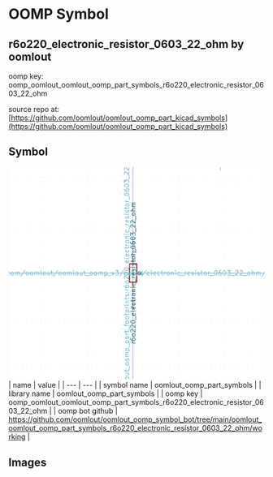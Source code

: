 # OOMP Symbol  
## r6o220_electronic_resistor_0603_22_ohm  by oomlout  
  
oomp key: oomp_oomlout_oomlout_oomp_part_symbols_r6o220_electronic_resistor_0603_22_ohm  
  
source repo at: [https://github.com/oomlout/oomlout_oomp_part_kicad_symbols](https://github.com/oomlout/oomlout_oomp_part_kicad_symbols)  
## Symbol  
  
[![working.png](working_600.png)](working.png)  
| name | value | 
| --- | --- | 
| symbol name | oomlout_oomp_part_symbols | 
| library name | oomlout_oomp_part_symbols | 
| oomp key | oomp_oomlout_oomlout_oomp_part_symbols_r6o220_electronic_resistor_0603_22_ohm | 
| oomp bot github | https://github.com/oomlout/oomlout_oomp_symbol_bot/tree/main/oomlout_oomlout_oomp_part_symbols_r6o220_electronic_resistor_0603_22_ohm/working | 
## Images  
